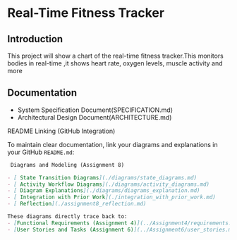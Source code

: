 # Real-Time Fitness Tracker

## Introduction
This project will show a chart of the real-time fitness tracker.This monitors bodies in real-time ,it shows heart rate, oxygen levels, muscle activity and more

## Documentation
- System Specification Document(SPECIFICATION.md)
- Architectural Design Document(ARCHITECTURE.md)






 README Linking (GitHub Integration)

To maintain clear documentation, link your diagrams and explanations in your GitHub `README.md`:

```markdown
 Diagrams and Modeling (Assignment 8)

- [ State Transition Diagrams](./diagrams/state_diagrams.md)
- [ Activity Workflow Diagrams](./diagrams/activity_diagrams.md)
- [ Diagram Explanations](./diagrams/diagrams_explanation.md)
- [ Integration with Prior Work](./integration_with_prior_work.md)
- [ Reflection](./assignment8_reflection.md)

These diagrams directly trace back to:
- [Functional Requirements (Assignment 4)](../Assignment4/requirements.md)
- [User Stories and Tasks (Assignment 6)](../Assignment6/user_stories.md)
